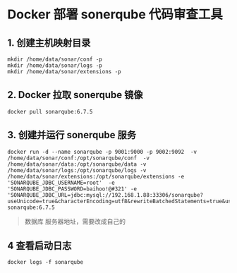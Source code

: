 # Docker 部署 sonerqube 代码审查工具

## 1. 创建主机映射目录

```shell
mkdir /home/data/sonar/conf -p
mkdir /home/data/sonar/logs -p
mkdir /home/data/sonar/extensions -p
```

## 2. Docker 拉取 sonerqube 镜像

```shell
docker pull sonarqube:6.7.5
```

## 3.  创建并运行 sonerqube 服务

```shell
docker run -d --name sonarqube -p 9001:9000 -p 9002:9092  -v /home/data/sonar/conf:/opt/sonarqube/conf  -v /home/data/sonar/data:/opt/sonarqube/data -v /home/data/sonar/logs:/opt/sonarqube/logs -v /home/data/sonar/extensions:/opt/sonarqube/extensions -e 'SONARQUBE_JDBC_USERNAME=root'  -e 'SONARQUBE_JDBC_PASSWORD=baihoo!@#321' -e 'SONARQUBE_JDBC_URL=jdbc:mysql://192.168.1.88:33306/sonarqube?useUnicode=true&characterEncoding=utf8&rewriteBatchedStatements=true&useConfigs=maxPerformance&useSSL=false' sonarqube:6.7.5
```

> 数据库 服务器地址，需要改成自己的

## 4 查看启动日志

```shell
docker logs -f sonarqube
```

